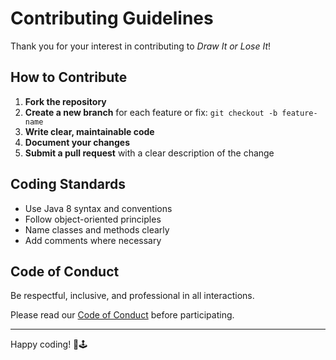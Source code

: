 # Contributing Guidelines

Thank you for your interest in contributing to _Draw It or Lose It_!

## How to Contribute

1. **Fork the repository**
2. **Create a new branch** for each feature or fix:
   `git checkout -b feature-name`
3. **Write clear, maintainable code**
4. **Document your changes**
5. **Submit a pull request** with a clear description of the change

## Coding Standards

- Use Java 8 syntax and conventions
- Follow object-oriented principles
- Name classes and methods clearly
- Add comments where necessary

## Code of Conduct

Be respectful, inclusive, and professional in all interactions.

Please read our [Code of Conduct](CODE_OF_CONDUCT.md) before participating.

---

Happy coding! 🎨🕹️
